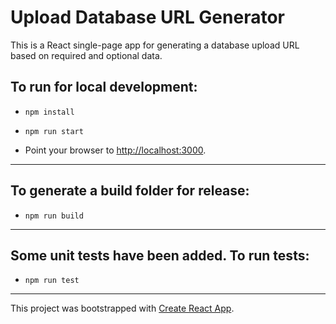 # Upload Database URL Generator

This is a React single-page app for generating a database upload URL based on required and optional data. 

## To run for local development:

- `npm install`

- `npm run start`

- Point your browser to [http://localhost:3000](http://localhost:3000).

---

## To generate a build folder for release:

- `npm run build`

---

## Some unit tests have been added. To run tests:

- `npm run test`

---

This project was bootstrapped with [Create React App](https://github.com/facebook/create-react-app).

